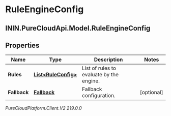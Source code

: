# RuleEngineConfig

## ININ.PureCloudApi.Model.RuleEngineConfig

## Properties

|Name | Type | Description | Notes|
|------------ | ------------- | ------------- | -------------|
| **Rules** | [**List&lt;RuleConfig&gt;**](RuleConfig) | List of rules to evaluate by the engine. | |
| **Fallback** | [**Fallback**](Fallback) | Fallback configuration. | [optional] |



_PureCloudPlatform.Client.V2 219.0.0_
